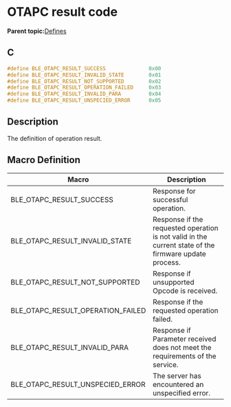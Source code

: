 # OTAPC result code

**Parent topic:**[Defines](GUID-AC29BD98-F1E5-48A5-8987-1F9FD4ED344C.md)

## C

```c
#define BLE_OTAPC_RESULT_SUCCESS              0x00
#define BLE_OTAPC_RESULT_INVALID_STATE        0x01
#define BLE_OTAPC_RESULT_NOT_SUPPORTED        0x02
#define BLE_OTAPC_RESULT_OPERATION_FAILED     0x03
#define BLE_OTAPC_RESULT_INVALID_PARA         0x04
#define BLE_OTAPC_RESULT_UNSPECIED_ERROR      0x05
```

## Description

The definition of operation result.

## Macro Definition

|Macro|Description|
|-----|-----------|
|BLE\_OTAPC\_RESULT\_SUCCESS|Response for successful operation.|
|BLE\_OTAPC\_RESULT\_INVALID\_STATE|Response if the requested operation is not valid in the current state of the firmware update process.|
|BLE\_OTAPC\_RESULT\_NOT\_SUPPORTED|Response if unsupported Opcode is received.|
|BLE\_OTAPC\_RESULT\_OPERATION\_FAILED|Response if the requested operation failed.|
|BLE\_OTAPC\_RESULT\_INVALID\_PARA|Response if Parameter received does not meet the requirements of the service.|
|BLE\_OTAPC\_RESULT\_UNSPECIED\_ERROR|The server has encountered an unspecified error.|

